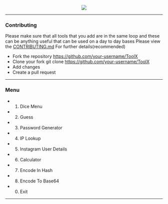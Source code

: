 <a href="https://github.com/unofficialdxnny/ToolX"><p align="center">
  <img src="https://imgur.com/P7MFANM.png">
</p></a>


---------------------------

### Contributing

Please make sure that all tools that you add are in the same loop and these can be anything useful that can be used on a day to day bases 
Please view the <a href="https://github.com/unofficialdxnny/ToolX/blob/main/CONTRIBUTING.md">CONTRIBUTING.md</a> For further details(recommended)

- Fork the repository https://github.com/your-username/ToolX
- Clone your fork git clone https://github.com/your-username/ToolX
- Add changes
- Create a pull request


---------------------------



### Menu

- 1. Dice Menu                            
                       
- 2. Guess                               
                
- 3. Password Generator    
              
- 4. IP Lookup                             

- 5. Instagram User Details

- 6. Calculator

- 7. Encode In Hash

- 8. Encode To Base64

- 0. Exit


---------------------------
